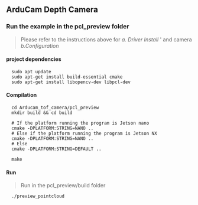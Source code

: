 ## ArduCam Depth Camera 
### Run the example in the pcl_preview folder
> Please refer to the instructions above for  _*a. Driver Install*_ ' and camera _*b.Configuration*_
#### project dependencies
```Shell
  sudo apt update
  sudo apt-get install build-essential cmake 
  sudo apt-get install libopencv-dev libpcl-dev
```
#### Compilation
```Shell
  cd Arducam_tof_camera/pcl_preview
  mkdir build && cd build
  
  # If the platform running the program is Jetson nano
  cmake -DPLATFORM:STRING=NANO ..
  # Else if the platform running the program is Jetson NX
  cmake -DPLATFORM:STRING=NANO ..
  # Else
  cmake -DPLATFORM:STRING=DEFAULT ..

  make
```
#### Run
> Run in the pcl_preview/build folder
```Shell
  ./preview_pointcloud
```